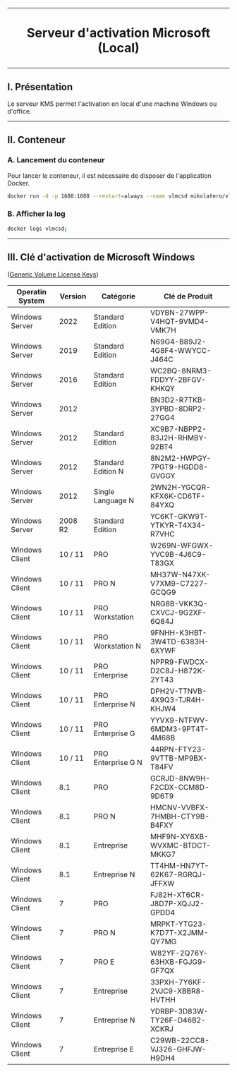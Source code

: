 ----------------------------------------------------------------------------------------------------------------------------------------------------------
# <p align='center'> Serveur d'activation Microsoft (Local) </p>

----------------------------------------------------------------------------------------------------------------------------------------------------------
## I. Présentation
Le serveur KMS permet l'activation en local d'une machine Windows ou d'office.

----------------------------------------------------------------------------------------------------------------------------------------------------------
## II. Conteneur
### A. Lancement du conteneur
Pour lancer le conteneur, il est nécessaire de disposer de l'application Docker.
```bash
docker run -d -p 1688:1688 --restart=always --name vlmcsd mikolatero/vlmcsd;
```
### B. Afficher la log
```bash
docker logs vlmcsd;
```


----------------------------------------------------------------------------------------------------------------------------------------------------------
## III. Clé d'activation de Microsoft Windows

([Generic Volume License Keys](https://learn.microsoft.com/en-us/windows-server/get-started/kms-client-activation-keys))

| Operatin System  | Version | Catégorie          | Clé de Produit                |  
| ---------------- | ------- | ------------------ | ----------------------------- |
| Windows Server   | 2022    | Standard Edition   | VDYBN-27WPP-V4HQT-9VMD4-VMK7H |
| Windows Server   | 2019    | Standard Edition   | N69G4-B89J2-4G8F4-WWYCC-J464C |
| Windows Server   | 2016    | Standard Edition   | WC2BQ-8NRM3-FDDYY-2BFGV-KHKQY |
| Windows Server   | 2012    |                    | BN3D2-R7TKB-3YPBD-8DRP2-27GG4 |
| Windows Server   | 2012    | Standard Edition   | XC9B7-NBPP2-83J2H-RHMBY-92BT4 |
| Windows Server   | 2012    | Standard Edition N | 8N2M2-HWPGY-7PGT9-HGDD8-GVGGY |
| Windows Server   | 2012    | Single Language  N | 2WN2H-YGCQR-KFX6K-CD6TF-84YXQ |
| Windows Server   | 2008 R2 | Standard Edition   | YC6KT-GKW9T-YTKYR-T4X34-R7VHC |
| Windows Client   | 10 / 11 | PRO                | W269N-WFGWX-YVC9B-4J6C9-T83GX |
| Windows Client   | 10 / 11 | PRO N              | MH37W-N47XK-V7XM9-C7227-GCQG9 |
| Windows Client   | 10 / 11 | PRO Workstation    | NRG8B-VKK3Q-CXVCJ-9G2XF-6Q84J |
| Windows Client   | 10 / 11 | PRO Workstation N  | 9FNHH-K3HBT-3W4TD-6383H-6XYWF |
| Windows Client   | 10 / 11 | PRO Enterprise     | NPPR9-FWDCX-D2C8J-H872K-2YT43 |
| Windows Client   | 10 / 11 | PRO Enterprise N   | DPH2V-TTNVB-4X9Q3-TJR4H-KHJW4 |
| Windows Client   | 10 / 11 | PRO Enterprise G   | YYVX9-NTFWV-6MDM3-9PT4T-4M68B |
| Windows Client   | 10 / 11 | PRO Enterprise G N | 44RPN-FTY23-9VTTB-MP9BX-T84FV |
| Windows Client   | 8.1     | PRO                | GCRJD-8NW9H-F2CDX-CCM8D-9D6T9 |
| Windows Client   | 8.1     | PRO N              | HMCNV-VVBFX-7HMBH-CTY9B-B4FXY |
| Windows Client   | 8.1     | Entreprise         | MHF9N-XY6XB-WVXMC-BTDCT-MKKG7 |
| Windows Client   | 8.1     | Entreprise N       | TT4HM-HN7YT-62K67-RGRQJ-JFFXW |
| Windows Client   | 7       | PRO                | FJ82H-XT6CR-J8D7P-XQJJ2-GPDD4 |
| Windows Client   | 7       | PRO N              | MRPKT-YTG23-K7D7T-X2JMM-QY7MG |
| Windows Client   | 7       | PRO E              | W82YF-2Q76Y-63HXB-FGJG9-GF7QX |
| Windows Client   | 7       | Entreprise         | 33PXH-7Y6KF-2VJC9-XBBR8-HVTHH |
| Windows Client   | 7       | Entreprise N       | YDRBP-3D83W-TY26F-D46B2-XCKRJ |
| Windows Client   | 7       | Entreprise E       | C29WB-22CC8-VJ326-GHFJW-H9DH4 |

